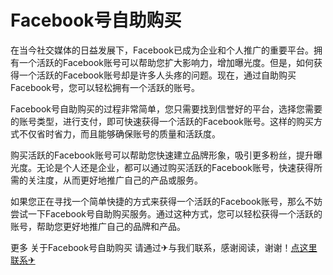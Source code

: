 # Facebook号自助购买

在当今社交媒体的日益发展下，Facebook已成为企业和个人推广的重要平台。拥有一个活跃的Facebook账号可以帮助您扩大影响力，增加曝光度。但是，如何获得一个活跃的Facebook账号却是许多人头疼的问题。现在，通过自助购买Facebook号，您可以轻松拥有一个活跃的账号。

Facebook号自助购买的过程非常简单，您只需要找到信誉好的平台，选择您需要的账号类型，进行支付，即可快速获得一个活跃的Facebook账号。这样的购买方式不仅省时省力，而且能够确保账号的质量和活跃度。

购买活跃的Facebook账号可以帮助您快速建立品牌形象，吸引更多粉丝，提升曝光度。无论是个人还是企业，都可以通过购买活跃的Facebook账号，快速获得所需的关注度，从而更好地推广自己的产品或服务。

如果您正在寻找一个简单快捷的方式来获得一个活跃的Facebook账号，那么不妨尝试一下Facebook号自助购买服务。通过这种方式，您可以轻松获得一个活跃的账号，帮助您更好地推广自己的品牌和产品。

更多 关于Facebook号自助购买 请通过✈与我们联系，感谢阅读，谢谢！[点这里联系✈](https://c.k02.cc)